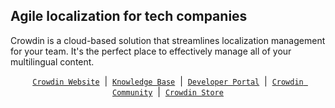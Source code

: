 ## Agile localization for tech companies

Crowdin is a cloud-based solution that streamlines localization management for your team. It's the perfect place to effectively manage all of your multilingual content.

<div align="center">

[`Crowdin Website`](https://crowdin.com) &nbsp;|&nbsp;
[`Knowledge Base`](https://support.crowdin.com/) &nbsp;|&nbsp;
[`Developer Portal`](https://developer.crowdin.com/) &nbsp;|&nbsp;
[`Crowdin Community`](https://community.crowdin.com/) &nbsp;|&nbsp;
[`Crowdin Store`](https://store.crowdin.com/)

</div>
